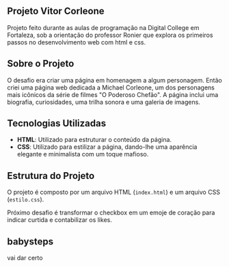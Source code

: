 ## Projeto Vitor Corleone

Projeto feito durante as aulas de programação na Digital College em Fortaleza, sob a orientação do professor Ronier que explora os primeiros passos no desenvolvimento web com html e css.

## Sobre o Projeto

O desafio era criar uma página em homenagem a algum personagem. Então criei uma página web dedicada a Michael Corleone, um dos personagens mais icônicos da série de filmes "O Poderoso Chefão". A página inclui uma biografia, curiosidades, uma trilha sonora e uma galeria de imagens.

## Tecnologias Utilizadas

- **HTML**: Utilizado para estruturar o conteúdo da página.
- **CSS**: Utilizado para estilizar a página, dando-lhe uma aparência elegante e minimalista com um toque mafioso.

## Estrutura do Projeto

O projeto é composto por um arquivo HTML (`index.html`) e um arquivo CSS (`estilo.css`). 

Próximo desafio é transformar o checkbox em um emoje de coração para indicar curtida e contabilizar os likes.

## babysteps

vai dar certo
